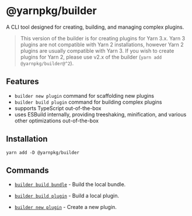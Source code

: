# @yarnpkg/builder

A CLI tool designed for creating, building, and managing complex plugins.

> This version of the builder is for creating plugins for Yarn 3.x. Yarn 3 plugins are not compatible with Yarn 2 installations, however Yarn 2 plugins are usually compatible with Yarn 3. If you wish to create plugins for Yarn 2, please use v2.x of the builder (`yarn add @yarnpkg/builder@^2`).

## Features

- `builder new plugin` command for scaffolding new plugins
- `builder build plugin` command for building complex plugins
- supports TypeScript out-of-the-box
- uses ESBuild internally, providing treeshaking, minification, and various other optimizations out-of-the-box

## Installation

`yarn add -D @yarnpkg/builder`

## Commands

- [`builder build bundle`](https://yarnpkg.com/builder/cli/build/bundle) - Build the local bundle.

- [`builder build plugin`](https://yarnpkg.com/builder/cli/build/plugin) - Build a local plugin.

- [`builder new plugin`](https://yarnpkg.com/builder/cli/new/plugin) - Create a new plugin.
